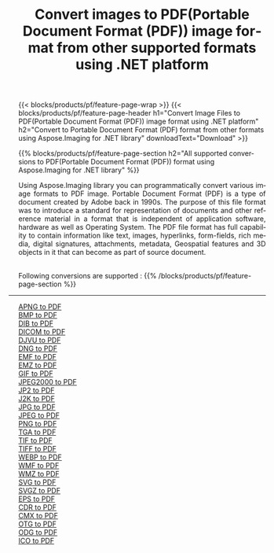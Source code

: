 ﻿---
title: Convert images to PDF(Portable Document Format (PDF)) image format from other supported formats using .NET platform 
weight: 3920
url: /net/conversion/to/pdf 
lang: en
langdirlevel: 2
locales: zh-hans,ja,it,ru,de,es,fr,nl,id,lt,pl,pt,vi,tr,ko,zh-hant,ar,hi,th,sv,cs,uk,he
description: Using Aspose.Imaging for .NET library it is easy to convert to PDF(Portable Document Format (PDF)) from other supported image formats
---

{{< blocks/products/pf/feature-page-wrap >}}
{{< blocks/products/pf/feature-page-header h1="Convert Image Files to PDF(Portable Document Format (PDF)) image format using .NET platform" h2="Convert to Portable Document Format (PDF) format from other formats using Aspose.Imaging for .NET library" downloadText="Download" >}}


{{% blocks/products/pf/feature-page-section  h2="All supported conversions to PDF(Portable Document Format (PDF)) format using Aspose.Imaging for .NET library" %}}
<p align=justify>Using Aspose.Imaging library you can programmatically convert various image formats to PDF image. Portable Document Format (PDF) is a type of document created by Adobe back in 1990s. The purpose of this file format was to introduce a standard for representation of documents and other reference material in a format that is independent of application software, hardware as well as Operating System. The PDF file format has full capability to contain information like text, images, hyperlinks, form-fields, rich media, digital signatures, attachments, metadata, Geospatial features and 3D objects in it that can become as part of source document.</p>
<br/>
Following conversions are supported :
{{% /blocks/products/pf/feature-page-section %}}
<div class="container-fluid productfamilypage bg-gray">
    <div class="convertypes bg-gray agp-content section">
        <div class="container">
		<hr style="margin-left:-20px;"/>
		<div class="row other-converters">
		    <div class='col-md-2 other-converter remove-lp remove-rp'><a href="/imaging/net/conversion/apng-to-pdf" >APNG to PDF</a></div>
<div class='col-md-2 other-converter remove-lp remove-rp'><a href="/imaging/net/conversion/bmp-to-pdf" >BMP to PDF</a></div>
<div class='col-md-2 other-converter remove-lp remove-rp'><a href="/imaging/net/conversion/dib-to-pdf" >DIB to PDF</a></div>
<div class='col-md-2 other-converter remove-lp remove-rp'><a href="/imaging/net/conversion/dicom-to-pdf" >DICOM to PDF</a></div>
<div class='col-md-2 other-converter remove-lp remove-rp'><a href="/imaging/net/conversion/djvu-to-pdf" >DJVU to PDF</a></div>
<div class='col-md-2 other-converter remove-lp remove-rp'><a href="/imaging/net/conversion/dng-to-pdf" >DNG to PDF</a></div>
<div class='col-md-2 other-converter remove-lp remove-rp'><a href="/imaging/net/conversion/emf-to-pdf" >EMF to PDF</a></div>
<div class='col-md-2 other-converter remove-lp remove-rp'><a href="/imaging/net/conversion/emz-to-pdf" >EMZ to PDF</a></div>
<div class='col-md-2 other-converter remove-lp remove-rp'><a href="/imaging/net/conversion/gif-to-pdf" >GIF to PDF</a></div>
<div class='col-md-2 other-converter remove-lp remove-rp'><a href="/imaging/net/conversion/jpeg2000-to-pdf" >JPEG2000 to PDF</a></div>
<div class='col-md-2 other-converter remove-lp remove-rp'><a href="/imaging/net/conversion/jp2-to-pdf" >JP2 to PDF</a></div>
<div class='col-md-2 other-converter remove-lp remove-rp'><a href="/imaging/net/conversion/j2k-to-pdf" >J2K to PDF</a></div>
<div class='col-md-2 other-converter remove-lp remove-rp'><a href="/imaging/net/conversion/jpg-to-pdf" >JPG to PDF</a></div>
<div class='col-md-2 other-converter remove-lp remove-rp'><a href="/imaging/net/conversion/jpeg-to-pdf" >JPEG to PDF</a></div>
<div class='col-md-2 other-converter remove-lp remove-rp'><a href="/imaging/net/conversion/png-to-pdf" >PNG to PDF</a></div>
<div class='col-md-2 other-converter remove-lp remove-rp'><a href="/imaging/net/conversion/tga-to-pdf" >TGA to PDF</a></div>
<div class='col-md-2 other-converter remove-lp remove-rp'><a href="/imaging/net/conversion/tif-to-pdf" >TIF to PDF</a></div>
<div class='col-md-2 other-converter remove-lp remove-rp'><a href="/imaging/net/conversion/tiff-to-pdf" >TIFF to PDF</a></div>
<div class='col-md-2 other-converter remove-lp remove-rp'><a href="/imaging/net/conversion/webp-to-pdf" >WEBP to PDF</a></div>
<div class='col-md-2 other-converter remove-lp remove-rp'><a href="/imaging/net/conversion/wmf-to-pdf" >WMF to PDF</a></div>
<div class='col-md-2 other-converter remove-lp remove-rp'><a href="/imaging/net/conversion/wmz-to-pdf" >WMZ to PDF</a></div>
<div class='col-md-2 other-converter remove-lp remove-rp'><a href="/imaging/net/conversion/svg-to-pdf" >SVG to PDF</a></div>
<div class='col-md-2 other-converter remove-lp remove-rp'><a href="/imaging/net/conversion/svgz-to-pdf" >SVGZ to PDF</a></div>
<div class='col-md-2 other-converter remove-lp remove-rp'><a href="/imaging/net/conversion/eps-to-pdf" >EPS to PDF</a></div>
<div class='col-md-2 other-converter remove-lp remove-rp'><a href="/imaging/net/conversion/cdr-to-pdf" >CDR to PDF</a></div>
<div class='col-md-2 other-converter remove-lp remove-rp'><a href="/imaging/net/conversion/cmx-to-pdf" >CMX to PDF</a></div>
<div class='col-md-2 other-converter remove-lp remove-rp'><a href="/imaging/net/conversion/otg-to-pdf" >OTG to PDF</a></div>
<div class='col-md-2 other-converter remove-lp remove-rp'><a href="/imaging/net/conversion/odg-to-pdf" >ODG to PDF</a></div>
<div class='col-md-2 other-converter remove-lp remove-rp'><a href="/imaging/net/conversion/ico-to-pdf" >ICO to PDF</a></div>
                </div>
        </div>
    </div>
</div>
<br/>

